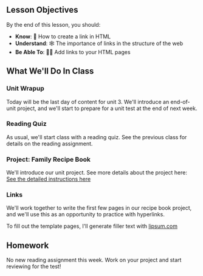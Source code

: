 ## Lesson Objectives
By the end of this lesson, you should:

- **Know**: 🔗 How to create a link in HTML
- **Understand**: 🕸️ The importance of links in the structure of the web
- **Be Able To**: 🧑‍💻 Add links to your HTML pages

## What We'll Do In Class

### Unit Wrapup
Today will be the last day of content for unit 3. We'll introduce an end-of-unit project, and we'll start to prepare for a unit test at the end of next week.

### Reading Quiz
As usual, we'll start class with a reading quiz. See the previous class for details on the reading assignment.

### Project: Family Recipe Book
We'll introduce our unit project. See more details about the project here: [See the detailed instructions here](../projects/project.html?id=04_recipes)

### Links
We'll work together to write the first few pages in our recipe book project, and we'll use this as an opportunity to practice with hyperlinks.

To fill out the template pages, I'll generate filler text with [lipsum.com](https://www.lipsum.com/)

## Homework

No new reading assignment this week. Work on your project and start reviewing for the test!